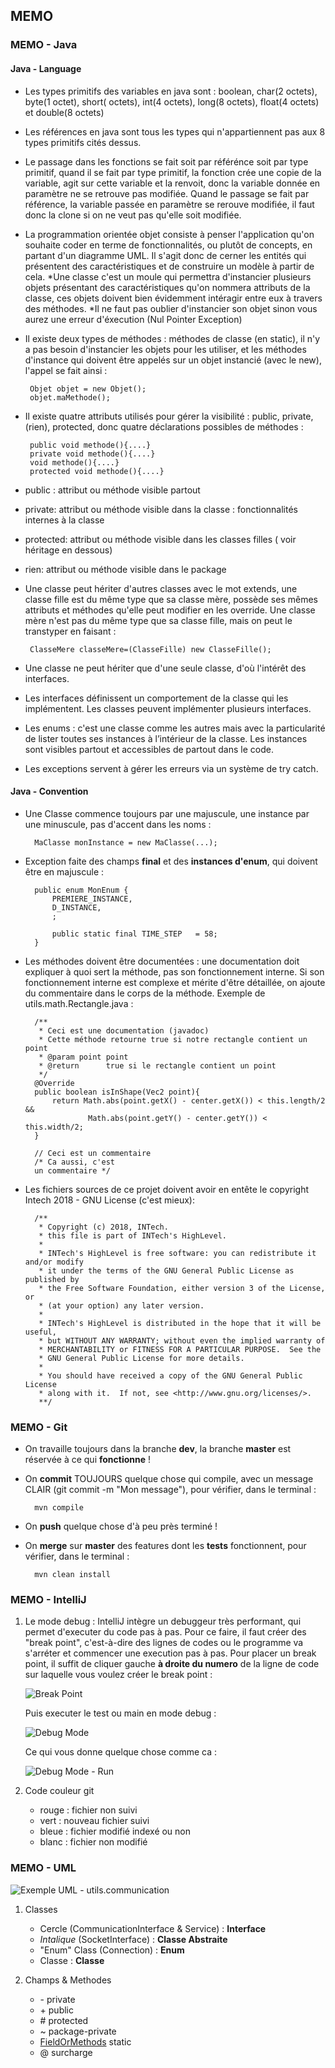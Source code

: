 ## MEMO
### MEMO - Java
#### Java - Language
* Les types primitifs des variables en java sont : boolean, char(2 octets), byte(1 octet), short( octets), int(4 octets), long(8 octets), 
  float(4 octets) et double(8 octets)
* Les références en java sont tous les types qui n'appartiennent pas aux 8 types primitifs cités dessus. 
* Le passage dans les fonctions se fait soit par référénce soit par type primitif, quand il se fait par type primitif,
  la fonction crée une copie de la variable, agit sur cette variable et la renvoit, donc la variable 
  donnée en paramètre ne se retrouve pas modifiée. 
  Quand le passage se fait par référence, la variable passée en paramètre se rerouve modifiée, il faut donc 
  la clone si on ne veut pas qu'elle soit modifiée. 
 * La programmation orientée objet consiste à penser l'application qu'on souhaite coder en terme de fonctionnalités, ou plutôt de concepts, 
 en partant d'un diagramme UML. Il s'agit donc de cerner les entités qui présentent des caractéristiques et de construire un modèle à partir 
 de cela. 
 *Une classe c'est un moule qui permettra d'instancier plusieurs objets présentant des caractéristiques qu'on nommera
 attributs de la classe, ces objets doivent bien évidemment intéragir entre eux à travers des méthodes. 
 *Il ne faut pas oublier d'instancier son objet sinon vous aurez une erreur d'éxecution (Nul Pointer Exception)
 * Il existe deux types de méthodes : méthodes de classe (en static), il n'y a pas besoin d'instancier les objets pour les utiliser, 
 et les méthodes d'instance qui doivent être appelés sur un objet instancié (avec le new), l'appel se fait ainsi : 
        
        Objet objet = new Objet();
        objet.maMethode();
 * Il existe quatre attributs utilisés pour gérer la visibilité : public, private, (rien), protected, donc quatre déclarations possibles de méthodes : 
        
        public void methode(){....}
        private void methode(){....}
        void methode(){....}
        protected void methode(){....}
 * public : attribut ou méthode visible partout 
 * private: attribut ou méthode visible dans la classe : fonctionnalités internes à la classe  
 * protected: attribut ou méthode visible dans les classes filles  ( voir héritage en dessous)
 * rien: attribut ou méthode visible dans le package
 
 * Une classe peut hériter d'autres classes avec le mot extends, une classe fille est du même type que sa classe mère, possède ses mêmes attributs et 
 méthodes qu'elle peut modifier en les override. Une classe mère n'est pas du même type que sa classe fille, mais on peut le transtyper en faisant : 
 
        ClasseMere classeMere=(ClasseFille) new ClasseFille();
 
 * Une classe ne peut hériter que d'une seule classe, d'où l'intérêt des interfaces. 
 * Les interfaces définissent un comportement de la classe qui les implémentent. Les classes peuvent implémenter plusieurs interfaces. 
 * Les enums : c'est une classe comme les autres mais avec la particularité de lister toutes ses instances à l’intérieur de la classe.
  Les instances sont visibles partout et accessibles de partout dans le code.
 * Les exceptions servent à gérer les erreurs via un système de try catch. 

#### Java - Convention
* Une Classe commence toujours par une majuscule, une instance par une minuscule, pas d'accent dans les noms :

        MaClasse monInstance = new MaClasse(...);

* Exception faite des champs **final** et des **instances d'enum**, qui doivent être en majuscule :

        public enum MonEnum {
            PREMIERE_INSTANCE,
            D_INSTANCE,
            ;

            public static final TIME_STEP   = 58;
        }

* Les méthodes doivent être documentées : une documentation doit expliquer à quoi sert la méthode,
  pas son fonctionnement interne. Si son fonctionnement interne est complexe et mérite d'être
  détaillée, on ajoute du commentaire dans le corps de la méthode. Exemple de utils.math.Rectangle.java :

        /**
         * Ceci est une documentation (javadoc)
         * Cette méthode retourne true si notre rectangle contient un point
         * @param point point
         * @return      true si le rectangle contient un point
         */
        @Override
        public boolean isInShape(Vec2 point){
            return Math.abs(point.getX() - center.getX()) < this.length/2 &&
                    Math.abs(point.getY() - center.getY()) < this.width/2;
        }

        // Ceci est un commentaire
        /* Ca aussi, c'est
        un commentaire */

* Les fichiers sources de ce projet doivent avoir en entête le copyright Intech 2018 - GNU License (c'est mieux):

        /**
         * Copyright (c) 2018, INTech.
         * this file is part of INTech's HighLevel.
         *
         * INTech's HighLevel is free software: you can redistribute it and/or modify
         * it under the terms of the GNU General Public License as published by
         * the Free Software Foundation, either version 3 of the License, or
         * (at your option) any later version.
         *
         * INTech's HighLevel is distributed in the hope that it will be useful,
         * but WITHOUT ANY WARRANTY; without even the implied warranty of
         * MERCHANTABILITY or FITNESS FOR A PARTICULAR PURPOSE.  See the
         * GNU General Public License for more details.
         *
         * You should have received a copy of the GNU General Public License
         * along with it.  If not, see <http://www.gnu.org/licenses/>.
         **/

### MEMO - Git
* On travaille toujours dans la branche **dev**, la branche **master** est réservée à ce qui **fonctionne** !
* On **commit** TOUJOURS quelque chose qui compile, avec un message CLAIR (git commit -m "Mon message"),
  pour vérifier, dans le terminal :

        mvn compile

* On **push** quelque chose d'à peu près terminé !
* On **merge** sur **master** des features dont les **tests** fonctionnent,
  pour vérifier, dans le terminal :

        mvn clean install

### MEMO - IntelliJ
1. Le mode debug : IntelliJ intègre un debuggeur très performant, qui permet d'executer du code pas à pas.
   Pour ce faire, il faut créer des "break point", c'est-à-dire des lignes de codes ou le programme va
   s'arréter et commencer une execution pas à pas. Pour placer un break point, il suffit de cliquer gauche
   **à droite du numero** de la ligne de code sur laquelle vous voulez créer le break point :

   ![Break Point](images/IntelliJ-breakpoint.png)

   Puis executer le test ou main en mode debug :

   ![Debug Mode](images/IntelliJ-debugmode.png)

   Ce qui vous donne quelque chose comme ca :

   ![Debug Mode - Run](images/IntelliJ-debugmode-run.png)

2. Code couleur git
    * rouge : fichier non suivi
    * vert : nouveau fichier suivi
    * bleue : fichier modifié indexé ou non
    * blanc : fichier non modifié

### MEMO - UML
![Exemple UML - utils.communication](uml/utils.communication.png)
1. Classes
    * Cercle (CommunicationInterface & Service) : **Interface**
    * _Intalique_ (SocketInterface) : **Classe Abstraite**
    * "Enum" Class (Connection) : **Enum**
    * Classe : **Classe**

2. Champs & Methodes
    * \- private
    * \+ public
    * \# protected
    * \~ package-private
    * <u>FieldOrMethods</u> static
    * @ surcharge
